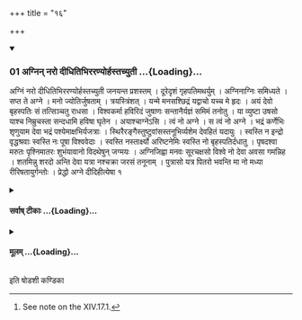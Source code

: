 +++
title = "१६"

+++

<div class="js_include" includetitle="true" newlevelforh1="3" unfilled url="/vedAH_yajuH/taittirIyam/sUtram/ApastambaH/shrautam/vishvAsa-prastutiH/14/16/01_agnin_naro_dIdhitibhiraraNyorhastachyutI.md">
<details open><summary><h3>01 अग्निन् नरो दीधितिभिररण्योर्हस्तच्युती ...{Loading}...</h3></summary>

अग्निं नरो दीधितिभिररण्योर्हस्तच्युती जनयन्त प्रशस्तम् । दूरेदृशं गृहपतिमथर्युम् । अग्निनाग्निः समिध्यते । सप्त ते अग्ने । मनो ज्योतिर्जुषताम् । त्रयस्त्रिंशत् । यन्मे मनसश्छिद्रं यद्वाचो यच्च मे हृदः । अयं देवो बृहस्पतिः सं तत्सिञ्चतु राधसा । विश्वकर्मा हविरिदं जुषाणः सन्तानैर्यज्ञं समिमं तनोतु । या व्युष्टा उषसो याश्च निम्रुचस्ता सन्दधामि हविषा घृतेन । अयाश्चाग्नेऽसि । त्वं नो अग्ने । स त्वं नो अग्ने । भद्रं कर्णेभिः शृणुयाम देवा भद्रं पश्येमाक्षभिर्यजत्राः । स्थिरैरङ्गैस्तुष्टुवांसस्तनूभिर्व्यशेम देवहितं यदायुः । स्वस्ति न इन्द्रो वृद्धश्रवाः स्वस्ति नः पूषा विश्ववेदाः । स्वस्ति नस्तार्क्ष्यो अरिष्टनेमिः स्वस्ति नो बृहस्पतिर्दधातु । पृषदश्वा मरुतः पृश्निमातरः शुभंयावानो विदथेषुन् जग्मयः । अग्निजिह्वा मनवः सूरचक्षसो विश्वे नो देवा अवसा गमन्निह । शतमिन्नु शरदो अन्ति देवा यत्रा नश्चक्रा जरसं तनूनाम् । पुत्रासो यत्र पितरो भवन्ति मा नो मध्या रीरिषतायुर्गन्तोः । प्रेद्धो अग्ने दीदिहीत्येषा १
</details>
</div>
<div class="js_include collapsed" newlevelforh1="4" title="सर्वाष् टीकाः" unfilled url="/vedAH_yajuH/taittirIyam/sUtram/ApastambaH/shrautam/sarvASh_TIkAH/14/16/01_agnin_naro_dIdhitibhiraraNyorhastachyutI.md">
<details><summary><h4>सर्वाष् टीकाः ...{Loading}...</h4></summary>
<details><summary>थिते</summary>

1. With 1. agniṁ naro dīdhitibhiḥ..., 2. agnināgniḥ samidhyate..., 3. sapta te agne..., 4. mano jyotirjuṣatām..., 5. trayastriṁśat..., 6. yanme manasaśchidram..., 7. viśvakarmā haviridaṁ juṣāṇaḥ...., 8. ayāścāgne'si..., 9. tvaṁ no agne... 10. sa tvaṁ no agne..., 11. bhadraṁ karṇebhiḥ.... 12. svasti na indro vr̥ddhaśravāḥ..., 13. pr̥ṣadaśvā marutaḥ..., 14. śataminnu śarado anti devāḥ..., 15. preddho agne dīdihi... this one.[^1]  

[^1]: See note on the XIV.17.1.  
</details>
</details>
</div>
<div class="js_include collapsed" newlevelforh1="4" title="मूलम्" unfilled url="/vedAH_yajuH/taittirIyam/sUtram/ApastambaH/shrautam/mUlam/14/16/01_agnin_naro_dIdhitibhiraraNyorhastachyutI.md">
<details><summary><h4>मूलम् ...{Loading}...</h4></summary>

अग्निं नरो दीधितिभिररण्योर्हस्तच्युती जनयन्त प्रशस्तम् । दूरेदृशं गृहपतिमथर्युम् । अग्निनाग्निः समिध्यते । सप्त ते अग्ने । मनो ज्योतिर्जुषताम् । त्रयस्त्रिंशत् । यन्मे मनसश्छिद्रं यद्वाचो यच्च मे हृदः । अयं देवो बृहस्पतिः सं तत्सिञ्चतु राधसा । विश्वकर्मा हविरिदं जुषाणः सन्तानैर्यज्ञं समिमं तनोतु । या व्युष्टा उषसो याश्च निम्रुचस्ता सन्दधामि हविषा घृतेन । अयाश्चाग्नेऽसि । त्वं नो अग्ने । स त्वं नो अग्ने । भद्रं कर्णेभिः शृणुयाम देवा भद्रं पश्येमाक्षभिर्यजत्राः । स्थिरैरङ्गैस्तुष्टुवांसस्तनूभिर्व्यशेम देवहितं यदायुः । स्वस्ति न इन्द्रो वृद्धश्रवाः स्वस्ति नः पूषा विश्ववेदाः । स्वस्ति नस्तार्क्ष्यो अरिष्टनेमिः स्वस्ति नो बृहस्पतिर्दधातु । पृषदश्वा मरुतः पृश्निमातरः शुभंयावानो विदथेषुन् जग्मयः । अग्निजिह्वा मनवः सूरचक्षसो विश्वे नो देवा अवसा गमन्निह । शतमिन्नु शरदो अन्ति देवा यत्रा नश्चक्रा जरसं तनूनाम् । पुत्रासो यत्र पितरो भवन्ति मा नो मध्या रीरिषतायुर्गन्तोः । प्रेद्धो अग्ने दीदिहीत्येषा १
</details>
</div>





  
इति षोडशी कण्डिका 
